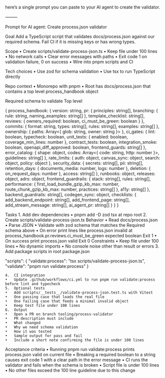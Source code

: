 here’s a single prompt you can paste to your AI agent to create the validator.

⸻

Prompt for AI agent: Create process.json validator

Goal
Add a TypeScript script that validates docs/process.json against our required schema. Fail CI if it is missing keys or has wrong types.

Scope
	•	Create scripts/validate-process-json.ts
	•	Keep file under 100 lines
	•	No network calls
	•	Clear error messages with paths
	•	Exit code 1 on validation failure, 0 on success
	•	Wire into pnpm scripts and CI

Tech choices
	•	Use zod for schema validation
	•	Use tsx to run TypeScript directly

Repo context
	•	Monorepo with pnpm
	•	Root has docs/process.json that contains a top level process_handbook object

Required schema to validate
Top level

{
  process_handbook: {
    version: string,
    pr: {
      principles: string[],
      branching: { rule: string, naming_examples: string[] },
      template_checklist: string[],
      reviews: { owners_required: boolean, ci_must_be_green: boolean }
    },
    commits: {
      format: string,
      types: string[],
      rules: string[],
      examples: string[]
    },
    ownership: {
      paths: Array<{ glob: string, owner: string }>
    },
    ci_gates: {
      lint: boolean,
      typecheck: boolean,
      unit_tests: { enabled: boolean, coverage_min_lines: number },
      contract_tests: boolean,
      integration_smoke: boolean,
      openapi_diff_approved: boolean,
      frontend_guards: string[]
    },
    error_catalog: {
      shape: object,
      codes: Array<{ code: string, http: number }>,
      guidelines: string[]
    },
    rate_limits: {
      auth: object,
      canvas_sync: object,
      search: object,
      policy: object
    },
    security_data: {
      secrets: string[],
      pii: string[],
      retention_days: { documents_media: number, logs: number },
      deletion: { on_request_days: number },
      access: string[]
    },
    runbooks: object,
    releases: object,
    adrs: object,
    frontend_guardrails: {
      stack: string[],
      rules: string[],
      performance: { first_load_bundle_gzip_kb_max: number, route_chunk_gzip_kb_max: number, practices: string[] },
      a11y: string[]
    },
    backend_guardrails: string[],
    codegen_sync: object,
    checklists: {
      add_backend_endpoint: string[],
      add_frontend_page: string[],
      add_stream_message: string[],
      ai_agent_pr: string[]
    }
  }
}

Tasks
	1.	Add dev dependencies
	•	pnpm add -D zod tsx at repo root
	2.	Create scripts/validate-process-json.ts
Behavior
	•	Read docs/process.json
	•	Parse JSON
	•	Validate with zod schema that matches the Required schema above
	•	On error print lines like
process.json invalid at process_handbook.pr.reviews.ci_must_be_green expected boolean
Exit 1
	•	On success print
process.json valid
Exit 0
Constraints
	•	Keep file under 100 lines
	•	No dynamic imports
	•	No console noise other than result or errors
	3.	Add package scripts in root package.json

"scripts": {
  "validate:process": "tsx scripts/validate-process-json.ts",
  "validate": "pnpm run validate:process"
}


	4.	CI integration
	•	Update .github/workflows/ci.yml to run pnpm run validate:process before lint and typecheck
	5.	Optional tests
	•	Add scripts/__tests__/validate-process-json.test.ts with Vitest
	•	One passing case that loads the real file
	•	One failing case that feeds a minimal invalid object
	•	Keep test file under 100 lines
	6.	Output
	•	Open a PR on branch tooling/process-validator
	•	PR description must include
	•	What changed
	•	Why we need schema validation
	•	How it was tested
	•	Sample output for pass and fail
	•	Include a short note confirming the file is under 100 lines

Acceptance criteria
	•	Running pnpm run validate:process prints process.json valid on current file
	•	Breaking a required boolean to a string causes exit code 1 with a clear path in the error message
	•	CI runs the validator and fails when the schema is broken
	•	Script file is under 100 lines
	•	No other files exceed the 100 line guideline due to this change
